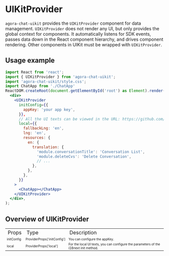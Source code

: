 # UIKitProvider

`agora-chat-uikit` provides the `UIKitProvider` component for data management. `UIKitProvider` does not render any UI, but only provides the global context for components. It automatically listens for SDK events, passes data down in the React component hierarchy, and drives component rendering. Other components in UIKit must be wrapped with `UIKitProvider`.

## Usage example

```jsx
import React from 'react';
import { UIKitProvider } from 'agora-chat-uikit';
import 'agora-chat-uikit/style.css';
import ChatApp from './ChatApp'
ReactDOM.createRoot(document.getElementById('root') as Element).render(
  <div>
    <UIKitProvider
      initConfig={{
        appKey: 'your app key',
      }},
      // All the UI texts can be viewed in the URL: https://github.com/AgoraIO-Usecase/AgoraChat-UIKit-web/tree/main/local
      local={{
        fallbackLng: 'en',
        lng: 'en',
        resources: {
          en: {
            translation: {
              'module.conversationTitle': 'Conversation List',
              'module.deleteCvs': 'Delete Conversation',
              // ...
            },
          },
        },
      }}
    >
      <ChatApp></ChatApp>
    </UIKitProvider>
  </div>,
);
```

## Overview of UIKitProvider

<table>
    <tr>
        <td>Props</td>
        <td>Type</td>
        <td>Description</td>
    </tr>
    <tr>
      <td style=font-size:10px>
        initConfig
      </td>
      <td style=font-size:10px>
        ProviderProps['initConfig']
      </td>
	  <td style=font-size:10px>You can configure the appKey.</td>
	   <tr>
	   <td style=font-size:10px>
       local
        </td>
        <td style=font-size:10px>
       ProviderProps['local']
        </td>
	   <td style=font-size:10px>For the local UI texts, you can configure the parameters of the i18next init method.</td>
	   </tr>
    </tr>
</table>

